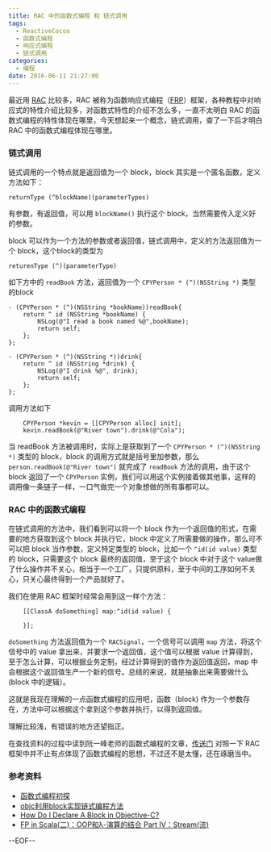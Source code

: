 ```yaml
---
title: RAC 中的函数式编程 和 链式调用
tags:
  - ReactiveCocoa
  - 函数式编程
  - 响应式编程
  - 链式调用
categories:
  - 编程
date: 2016-06-11 21:27:00
---
```


最近用 [RAC](https://github.com/ReactiveCocoa/ReactiveCocoa) 比较多，RAC 被称为函数响应式编程（[FRP](https://en.wikipedia.org/wiki/Functional_reactive_programming)）框架，各种教程中对响应式的特性介绍比较多，对函数式特性的介绍不怎么多，一直不太明白 RAC 的函数式编程的特性体现在哪里，今天想起来一个概念，链式调用，查了一下后才明白 RAC 中的函数式编程体现在哪里。

### 链式调用

链式调用的一个特点就是返回值为一个 block，block 其实是一个匿名函数，定义方法如下：

```
returnType (^blockName)(parameterTypes)
```

有参数，有返回值，可以用 `blockName()` 执行这个 block，当然需要传入定义好的参数。

block 可以作为一个方法的参数或者返回值，链式调用中，定义的方法返回值为一个 block，这个block的类型为

```
returenType (^)(parameterType)
```

如下方中的 `readBook` 方法，返回值为一个 `CPYPerson * (^)(NSString *)` 类型的block

```
- (CPYPerson * (^)(NSString *bookName))readBook{
    return ^ id (NSString *bookName) {
        NSLog(@"I read a book named %@",bookName);
        return self;
    };
};

- (CPYPerson * (^)(NSString *))drink{
    return ^ id (NSString *drink) {
        NSLog(@"I drink %@", drink);
        return self;
    };
};
```

调用方法如下


```
    CPYPerson *kevin = [[CPYPerson alloc] init];
    kevin.readBook(@"River town").drink(@"Cola");
```

当 readBook 方法被调用时，实际上是获取到了一个 `CPYPerson * (^)(NSString *)` 类型的 block，block 的调用方式就是括号里加参数，那么 `person.readBook(@"River town")` 就完成了 `readBook` 方法的调用，由于这个 block 返回了一个 `CPYPerson` 实例，我们可以用这个实例接着做其他事，这样的调用像一条链子一样，一口气做完一个对象想做的所有事都可以。

### RAC 中的函数式编程

在链式调用的方法中，我们看到可以将一个 block 作为一个返回值的形式，在需要的地方获取到这个 block 并执行它，block 中定义了所需要做的操作，那么可不可以把 block 当作参数，定义特定类型的 block，比如一个 `^id(id value)` 类型的 block，只需要这个 block 最终的返回值，至于这个 block 中对于这个 value做了什么操作并不关心，相当于一个工厂，只提供原料，至于中间的工序如何不关心，只关心最终得到一个产品就好了。

我们在使用 RAC 框架时经常会用到这一样个方法：

```
    [[ClassA doSomething] map:^id(id value) {
    
    }];
```

`doSomething` 方法返回值为一个 `RACSignal`，一个信号可以调用 `map` 方法，将这个信号中的 value 拿出来，并要求一个返回值，这个值可以根据 value 计算得到，至于怎么计算，可以根据业务定制，经过计算得到的值作为返回值返回，map 中会根据这个返回值生产一个新的信号。总结的来说，就是抽象出来需要做什么 (block 中的逻辑）。

这就是我现在理解的一点函数式编程的应用吧，函数（block) 作为一个参数存在，方法中可以根据这个拿到这个参数并执行，以得到返回值。

理解比较浅，有错误的地方还望指正。

在查找资料的过程中读到阮一峰老师的函数式编程的文章，[传送门](http://www.ruanyifeng.com/blog/2012/04/functional_programming.html) 对照一下 RAC 框架中并不止有点体现了函数式编程的思想，不过还不是太懂，还在琢磨当中。

### 参考资料
* [函数式编程初探](http://www.ruanyifeng.com/blog/2012/04/functional_programming.html)
* [objc利用block实现链式编程方法](http://www.cnblogs.com/xiaobajiu/p/4772114.html)
* [How Do I Declare A Block in Objective-C?](http://fuckingblocksyntax.com/)
* [FP in Scala(二)：OOP和λ-演算的结合 Part IV：Stream(流)](http://bit.ly/1VSaCiA)

--EOF--

